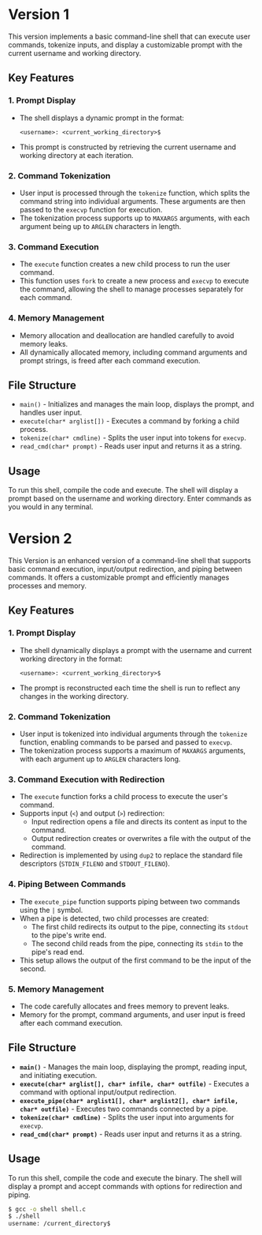 # Version 1

This version implements a basic command-line shell that can execute user commands, tokenize inputs, and display a customizable prompt with the current username and working directory.

## Key Features

### 1. Prompt Display
   - The shell displays a dynamic prompt in the format:  
     ```
     <username>: <current_working_directory>$
     ```
   - This prompt is constructed by retrieving the current username and working directory at each iteration.

### 2. Command Tokenization
   - User input is processed through the `tokenize` function, which splits the command string into individual arguments. These arguments are then passed to the `execvp` function for execution.
   - The tokenization process supports up to `MAXARGS` arguments, with each argument being up to `ARGLEN` characters in length.

### 3. Command Execution
   - The `execute` function creates a new child process to run the user command. 
   - This function uses `fork` to create a new process and `execvp` to execute the command, allowing the shell to manage processes separately for each command.

### 4. Memory Management
   - Memory allocation and deallocation are handled carefully to avoid memory leaks.
   - All dynamically allocated memory, including command arguments and prompt strings, is freed after each command execution.

## File Structure

- `main()` - Initializes and manages the main loop, displays the prompt, and handles user input.
- `execute(char* arglist[])` - Executes a command by forking a child process.
- `tokenize(char* cmdline)` - Splits the user input into tokens for `execvp`.
- `read_cmd(char* prompt)` - Reads user input and returns it as a string.

## Usage

To run this shell, compile the code and execute. The shell will display a prompt based on the username and working directory. Enter commands as you would in any terminal.

# Version 2

This Version is an enhanced version of a command-line shell that supports basic command execution, input/output redirection, and piping between commands. It offers a customizable prompt and efficiently manages processes and memory.

## Key Features

### 1. Prompt Display
   - The shell dynamically displays a prompt with the username and current working directory in the format:
     ```
     <username>: <current_working_directory>$
     ```
   - The prompt is reconstructed each time the shell is run to reflect any changes in the working directory.

### 2. Command Tokenization
   - User input is tokenized into individual arguments through the `tokenize` function, enabling commands to be parsed and passed to `execvp`.
   - The tokenization process supports a maximum of `MAXARGS` arguments, with each argument up to `ARGLEN` characters long.

### 3. Command Execution with Redirection
   - The `execute` function forks a child process to execute the user's command.
   - Supports input (`<`) and output (`>`) redirection:
     - Input redirection opens a file and directs its content as input to the command.
     - Output redirection creates or overwrites a file with the output of the command.
   - Redirection is implemented by using `dup2` to replace the standard file descriptors (`STDIN_FILENO` and `STDOUT_FILENO`).

### 4. Piping Between Commands
   - The `execute_pipe` function supports piping between two commands using the `|` symbol.
   - When a pipe is detected, two child processes are created:
     - The first child redirects its output to the pipe, connecting its `stdout` to the pipe's write end.
     - The second child reads from the pipe, connecting its `stdin` to the pipe's read end.
   - This setup allows the output of the first command to be the input of the second.

### 5. Memory Management
   - The code carefully allocates and frees memory to prevent leaks.
   - Memory for the prompt, command arguments, and user input is freed after each command execution.

## File Structure

- **`main()`** - Manages the main loop, displaying the prompt, reading input, and initiating execution.
- **`execute(char* arglist[], char* infile, char* outfile)`** - Executes a command with optional input/output redirection.
- **`execute_pipe(char* arglist1[], char* arglist2[], char* infile, char* outfile)`** - Executes two commands connected by a pipe.
- **`tokenize(char* cmdline)`** - Splits the user input into arguments for `execvp`.
- **`read_cmd(char* prompt)`** - Reads user input and returns it as a string.

## Usage

To run this shell, compile the code and execute the binary. The shell will display a prompt and accept commands with options for redirection and piping.

```sh
$ gcc -o shell shell.c
$ ./shell
username: /current_directory$


